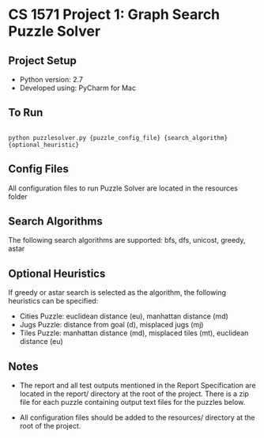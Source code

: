 # CS 1571 Project 1: Graph Search Puzzle Solver

## Project Setup
-	Python version: 2.7
-	Developed using: PyCharm for Mac

## To Run
<code>
python puzzlesolver.py {puzzle_config_file} {search_algorithm} {optional_heuristic}
</code>

## Config Files
All configuration files to run Puzzle Solver are located in the resources folder

## Search Algorithms
The following search algorithms are supported: bfs, dfs, unicost, greedy, astar

## Optional Heuristics
If greedy or astar search is selected as the algorithm, the following heuristics can be specified:

- Cities Puzzle: euclidean distance (eu), manhattan distance (md)
- Jugs Puzzle: distance from goal (d), misplaced jugs (mj)
- Tiles Puzzle: manhattan distance (md), misplaced tiles (mt), euclidean distance (eu)

## Notes
-	The report and all test outputs mentioned in the Report Specification are located in the report/ directory at the root of the project. There is a zip file for each puzzle containing output text files for the puzzles below.

-	All configuration files should be added to the resources/ directory at the root of the project.